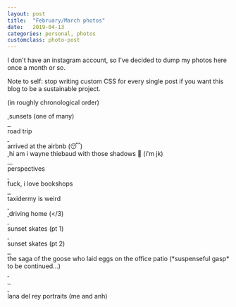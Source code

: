 ```yaml
---
layout: post
title:  "February/March photos"
date:   2019-04-13
categories: personal, photos
customclass: photo-post
---
```


I don't have an instagram account, so I've decided to dump my photos here once a month or so.

Note to self: stop writing custom CSS for every single post if you want this blog to be a sustainable project.

(in roughly chronological order)

<div class="photo_wrapper">
    <a class="photo" href="/images/posts/2019-03-31-photos/sunset.jpg">
        <img src="/images/posts/2019-03-31-photos/sunset_resized.jpg" alt="">
    </a>
    <span class="caption">sunsets (one of many)</span>
</div>
<div class="photo_wrapper">
    <div class="photoset collage custom-car">
        <a class="photo side left" href="/images/posts/2019-03-31-photos/kelowna-car.jpg">
            <img src="/images/posts/2019-03-31-photos/kelowna-car_resized.jpg" alt="">
        </a>
        <a class="photo main" href="/images/posts/2019-03-31-photos/kelowna-rocks.jpg">
            <img src="/images/posts/2019-03-31-photos/kelowna-rocks_resized.jpg" alt="">
        </a>
        <a class="photo side right" href="/images/posts/2019-03-31-photos/kelowna-mcdonalds.jpg">
            <img src="/images/posts/2019-03-31-photos/kelowna-mcdonalds_resized.jpg" alt="">
        </a>
    </div>
    <span class="caption">road trip</span>
</div>
<div class="photo_wrapper">
    <div class="photoset">
        <a class="photo" href="/images/posts/2019-03-31-photos/kelowna-room.jpg">
            <img src="/images/posts/2019-03-31-photos/kelowna-room_resized.jpg" alt="">
        </a>
        <a class="photo" href="/images/posts/2019-03-31-photos/kelowna-room2.jpg">
            <img src="/images/posts/2019-03-31-photos/kelowna-room2_resized.jpg" alt="">
        </a>
    </div>
    <span class="caption">arrived at the airbnb (😴)</span>
</div>
<div class="photo_wrapper">
    <a class="photo" href="/images/posts/2019-03-31-photos/kelowna-eggs.jpg">
        <img src="/images/posts/2019-03-31-photos/kelowna-eggs_resized.jpg" alt="">
    </a>
    <span class="caption">hi am i wayne thiebaud with those shadows 🤪 (i'm jk)</span>
</div>
<div class="photo_wrapper">
    <a class="photo" href="/images/posts/2019-03-31-photos/kelowna-lakeboardwalk.jpg">
        <img src="/images/posts/2019-03-31-photos/kelowna-lakeboardwalk_resized.jpg" alt="">
    </a>
</div>
<div class="photo_wrapper">
    <a class="photo" href="/images/posts/2019-03-31-photos/kelowna-bridge.jpg">
        <img src="/images/posts/2019-03-31-photos/kelowna-bridge_resized.jpg" alt="">
    </a>
</div>
<div class="photo_wrapper">
    <div class="photoset quad">
        <a class="photo" href="/images/posts/2019-03-31-photos/kelowna-lake.jpg">
            <img src="/images/posts/2019-03-31-photos/kelowna-lake_resized.jpg" alt="">
        </a>
        <a class="photo" href="/images/posts/2019-03-31-photos/kelowna-anna.jpg">
            <img src="/images/posts/2019-03-31-photos/kelowna-anna_resized.jpg" alt="">
        </a>
        <a class="photo" href="/images/posts/2019-03-31-photos/kelowna-franco.jpg">
            <img src="/images/posts/2019-03-31-photos/kelowna-franco_resized.jpg" alt="">
        </a>
        <a class="photo" href="/images/posts/2019-03-31-photos/kelowna-lake2.jpg">
            <img src="/images/posts/2019-03-31-photos/kelowna-lake2_resized.jpg" alt="">
        </a>
    </div>
    <span class="caption">perspectives</span>
</div>
<div class="photo_wrapper">
    <a class="photo" href="/images/posts/2019-03-31-photos/kelowna-lake3.jpg">
        <img src="/images/posts/2019-03-31-photos/kelowna-lake3_resized.jpg" alt="">
    </a>
</div>
<div class="photo_wrapper">
    <a class="photo" href="/images/posts/2019-03-31-photos/kelowna-bowling.jpg">
        <img src="/images/posts/2019-03-31-photos/kelowna-bowling_resized.jpg" alt="">
    </a>
</div>
<div class="photo_wrapper">
    <a class="photo" href="/images/posts/2019-03-31-photos/kelowna-wine.jpg">
        <img src="/images/posts/2019-03-31-photos/kelowna-wine_resized.jpg" alt="">
    </a>
</div>
<div class="photo_wrapper">
    <div class="photoset custom-bookshop">
        <a class="photo" href="/images/posts/2019-03-31-photos/kelowna-bookshop.jpg">
            <img src="/images/posts/2019-03-31-photos/kelowna-bookshop_resized.jpg" alt="">
        </a>
        <a class="photo" href="/images/posts/2019-03-31-photos/kelowna-bookshop2.jpg">
            <img src="/images/posts/2019-03-31-photos/kelowna-bookshop2_resized.jpg" alt="">
        </a>
    </div>
    <span class="caption">fuck, i love bookshops</span>
</div>
<div class="photo_wrapper">
    <div class="photoset collage custom-museum">
        <a class="photo side left" href="/images/posts/2019-03-31-photos/kelowna-museum3.jpg">
            <img src="/images/posts/2019-03-31-photos/kelowna-museum3_resized.jpg" alt="">
        </a>
        <a class="photo main" href="/images/posts/2019-03-31-photos/kelowna-museum.jpg">
            <img src="/images/posts/2019-03-31-photos/kelowna-museum_resized.jpg" alt="">
        </a>
        <a class="photo side right" href="/images/posts/2019-03-31-photos/kelowna-museum2.jpg">
            <img src="/images/posts/2019-03-31-photos/kelowna-museum2_resized.jpg" alt="">
        </a>
    </div>
    <span class="caption">taxidermy is weird</span>
</div>
<div class="photo_wrapper">
    <div class="photoset collage custom-stores">
        <a class="photo left" href="/images/posts/2019-03-31-photos/kelowna-pulpfiction.jpg">
            <img src="/images/posts/2019-03-31-photos/kelowna-pulpfiction_resized.jpg" alt="">
        </a>
        <a class="photo right" href="/images/posts/2019-03-31-photos/kelowna-pianocoffee.jpg">
            <img src="/images/posts/2019-03-31-photos/kelowna-pianocoffee_resized.jpg" alt="">
        </a>
    </div>
</div>
<div class="photo_wrapper">
    <a class="photo" href="/images/posts/2019-03-31-photos/kelowna-mist.jpg">
        <img src="/images/posts/2019-03-31-photos/kelowna-mist_resized.jpg" alt="">
    </a>
    <span class="caption">driving home (&lt;/3)</span>
</div>
<div class="photo_wrapper">
    <div class="photoset collage custom-skates1">
        <a class="photo left" href="/images/posts/2019-03-31-photos/selfieglitch.jpg">
            <img src="/images/posts/2019-03-31-photos/selfieglitch_resized.jpg" alt="">
        </a>
        <a class="photo right" href="/images/posts/2019-03-31-photos/skates2.jpg">
            <img src="/images/posts/2019-03-31-photos/skates2_resized.jpg" alt="">
        </a>
    </div>
    <span class="caption">sunset skates (pt 1)</span>
</div>
<div class="photo_wrapper">
    <div class="photoset collage custom-skates2">
        <a class="photo left" href="/images/posts/2019-03-31-photos/skates.jpg">
            <img src="/images/posts/2019-03-31-photos/skates_resized.jpg" alt="">
        </a>
        <a class="photo right" href="/images/posts/2019-03-31-photos/sunset1.jpg">
            <img src="/images/posts/2019-03-31-photos/sunset1_resized.jpg" alt="">
        </a>
    </div>
    <span class="caption">sunset skates (pt 2)</span>
</div>
<div class="photo_wrapper">
    <a class="photo" href="/images/posts/2019-03-31-photos/pastelsky.jpg">
        <img src="/images/posts/2019-03-31-photos/pastelsky_resized.jpg" alt="">
    </a>
</div>
<div class="photo_wrapper">
    <div class="photoset custom-goose">
        <a class="photo" href="/images/posts/2019-03-31-photos/goose1.jpeg">
            <img src="/images/posts/2019-03-31-photos/goose1.jpeg" alt="">
        </a>
        <a class="photo" href="/images/posts/2019-03-31-photos/goose3.jpg">
            <img src="/images/posts/2019-03-31-photos/goose3_resized.jpg" alt="">
        </a>
        <a class="photo" href="/images/posts/2019-03-31-photos/goose2.jpeg">
            <img src="/images/posts/2019-03-31-photos/goose2.jpeg" alt="">
        </a>
    </div>
    <span class="caption">the saga of the goose who laid eggs on the office patio (*suspenseful gasp* to be continued...)</span>
</div>
<div class="photo_wrapper">
    <div class="photoset collage custom-table">
        <a class="photo left" href="/images/posts/2019-03-31-photos/table.jpg">
            <img src="/images/posts/2019-03-31-photos/table_resized.jpg" alt="">
        </a>
        <a class="photo right" href="/images/posts/2019-03-31-photos/selfieglitch2.jpg">
            <img src="/images/posts/2019-03-31-photos/selfieglitch2_resized.jpg" alt="">
        </a>
    </div>
</div>
<div class="photo_wrapper">
    <div class="photoset">
        <a class="photo" href="/images/posts/2019-03-31-photos/cherryblossom.jpg">
            <img src="/images/posts/2019-03-31-photos/cherryblossom_resized.jpg" alt="">
        </a>
        <a class="photo" href="/images/posts/2019-03-31-photos/cherryblossom2.jpg">
            <img src="/images/posts/2019-03-31-photos/cherryblossom2_resized.jpg" alt="">
        </a>
        <a class="photo" href="/images/posts/2019-03-31-photos/cherryblossom3.jpg">
            <img src="/images/posts/2019-03-31-photos/cherryblossom3_resized.jpg" alt="">
        </a>
    </div>
</div>
<div class="photo_wrapper">
    <div class="photoset collage custom-flowers">
        <a class="photo left" href="/images/posts/2019-03-31-photos/flowers-me.jpg">
            <img src="/images/posts/2019-03-31-photos/flowers-me_resized.jpg" alt="">
        </a>
        <a class="photo right" href="/images/posts/2019-03-31-photos/flowers-anh.jpg">
            <img src="/images/posts/2019-03-31-photos/flowers-anh_resized.jpg" alt="">
        </a>
    </div>
    <span class="caption">lana del rey portraits (me and anh)</span>
</div>
